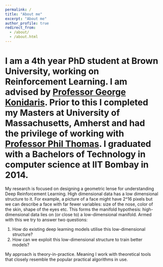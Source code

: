 ```yaml
---
permalink: /
title: "About me"
excerpt: "About me"
author_profile: true
redirect_from: 
  - /about/
  - /about.html
---
```

I am a 4th year PhD student at Brown University, working on Reinforcement Learning. I am advised by [Professor George Konidaris](https://cs.brown.edu/people/gdk/). Prior to this I completed my Masters at University of Massachusetts, Amherst and had the privilege of working with [Professor Phil Thomas](https://people.cs.umass.edu/~pthomas/). I graduated with a Bachelors of Technology in computer science at IIT Bombay in 2014. 
======

My research is focused on designing a geometric lense for understanding Deep Reinforcement Learning. High dimensional data has a low dimensional structure to it. For example, a picture of a face might have 2^16 pixels but we can describe a face with far fewer variables: size of the nose, color of the skin, shape of the eyes etc. This forms the manifold hypothesis: high-dimensional data lies on (or close to) a low-dimensional manifold. Armed with this we try to answer two questions: 
1. How do existing deep learning models utilise this low-dimensional structure?
2. How can we exploit this low-dimensional structure to train better models?

My approach is theory-in-practice. Meaning I work with theoretical tools that closely resemble the popular practical algorithms in use.
